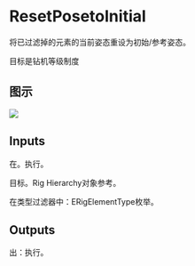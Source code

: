 # ResetPosetoInitial

将已过滤掉的元素的当前姿态重设为初始/参考姿态。

目标是钻机等级制度

## 图示

![]($-20221218-21200021.png)

## Inputs

在。执行。

目标。Rig Hierarchy对象参考。

在类型过滤器中：ERigElementType枚举。  

## Outputs

出：执行。
